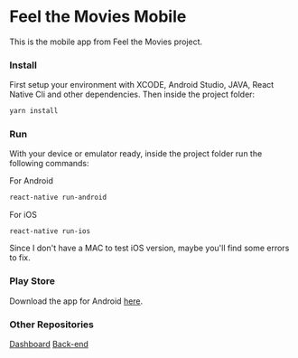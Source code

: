 # Feel the Movies Mobile

This is the mobile app from Feel the Movies project.

### Install

First setup your environment with XCODE, Android Studio, JAVA, React Native Cli and other dependencies. Then inside the project folder:

```sh
yarn install
```

### Run

With your device or emulator ready, inside the project folder run the following commands:

For Android

```sh
react-native run-android
```
For iOS

```
react-native run-ios
```
Since I don't have a MAC to test iOS version, maybe you'll find some errors to fix.

### Play Store

Download the app for Android [here](https://play.google.com/store/apps/details?id=br.com.feelthemovies).

### Other Repositories

[Dashboard](https://github.com/cyruzin/feelthemovies_dashboard)
[Back-end](https://github.com/cyruzin/feelthemovies)